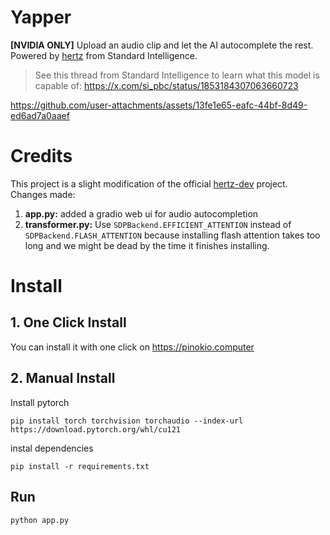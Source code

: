 # Yapper

**[NVIDIA ONLY]** Upload an audio clip and let the AI autocomplete the rest. Powered by [hertz](https://github.com/Standard-Intelligence/hertz-dev) from Standard Intelligence.

> See this thread from Standard Intelligence to learn what this model is capable of: https://x.com/si_pbc/status/1853184307063660723


https://github.com/user-attachments/assets/13fe1e65-eafc-44bf-8d49-ed6ad7a0aaef


# Credits

This project is a slight modification of the official [hertz-dev](https://github.com/Standard-Intelligence/hertz-dev) project. Changes made:

1. **app.py:** added a gradio web ui for audio autocompletion
2. **transformer.py:** Use `SDPBackend.EFFICIENT_ATTENTION` instead of `SDPBackend.FLASH_ATTENTION` because installing flash attention takes too long and we might be dead by the time it finishes installing.


# Install

## 1. One Click Install

You can install it with one click on https://pinokio.computer

## 2. Manual Install

Install pytorch

```
pip install torch torchvision torchaudio --index-url https://download.pytorch.org/whl/cu121
```

instal dependencies

```
pip install -r requirements.txt
```

## Run

```
python app.py
```
